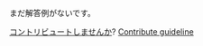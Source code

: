 
まだ解答例がないです。

[コントリビュートしませんか](https://github.com/BFEdev/BFE.dev-solutions/blob/main/problem/lru-chrome-storage-eviction_ja.md)?  [Contribute guideline](https://github.com/BFEdev/BFE.dev-solutions#how-to-contribute)
